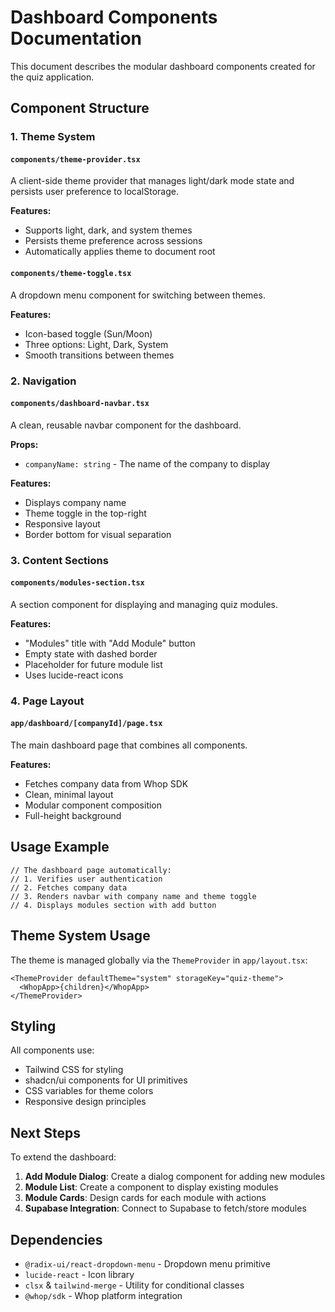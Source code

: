 # Dashboard Components Documentation

This document describes the modular dashboard components created for the quiz application.

## Component Structure

### 1. Theme System

#### `components/theme-provider.tsx`
A client-side theme provider that manages light/dark mode state and persists user preference to localStorage.

**Features:**
- Supports light, dark, and system themes
- Persists theme preference across sessions
- Automatically applies theme to document root

#### `components/theme-toggle.tsx`
A dropdown menu component for switching between themes.

**Features:**
- Icon-based toggle (Sun/Moon)
- Three options: Light, Dark, System
- Smooth transitions between themes

### 2. Navigation

#### `components/dashboard-navbar.tsx`
A clean, reusable navbar component for the dashboard.

**Props:**
- `companyName: string` - The name of the company to display

**Features:**
- Displays company name
- Theme toggle in the top-right
- Responsive layout
- Border bottom for visual separation

### 3. Content Sections

#### `components/modules-section.tsx`
A section component for displaying and managing quiz modules.

**Features:**
- "Modules" title with "Add Module" button
- Empty state with dashed border
- Placeholder for future module list
- Uses lucide-react icons

### 4. Page Layout

#### `app/dashboard/[companyId]/page.tsx`
The main dashboard page that combines all components.

**Features:**
- Fetches company data from Whop SDK
- Clean, minimal layout
- Modular component composition
- Full-height background

## Usage Example

```tsx
// The dashboard page automatically:
// 1. Verifies user authentication
// 2. Fetches company data
// 3. Renders navbar with company name and theme toggle
// 4. Displays modules section with add button
```

## Theme System Usage

The theme is managed globally via the `ThemeProvider` in `app/layout.tsx`:

```tsx
<ThemeProvider defaultTheme="system" storageKey="quiz-theme">
  <WhopApp>{children}</WhopApp>
</ThemeProvider>
```

## Styling

All components use:
- Tailwind CSS for styling
- shadcn/ui components for UI primitives
- CSS variables for theme colors
- Responsive design principles

## Next Steps

To extend the dashboard:

1. **Add Module Dialog**: Create a dialog component for adding new modules
2. **Module List**: Create a component to display existing modules
3. **Module Cards**: Design cards for each module with actions
4. **Supabase Integration**: Connect to Supabase to fetch/store modules

## Dependencies

- `@radix-ui/react-dropdown-menu` - Dropdown menu primitive
- `lucide-react` - Icon library
- `clsx` & `tailwind-merge` - Utility for conditional classes
- `@whop/sdk` - Whop platform integration

